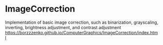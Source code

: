 # ImageCorrection
Implementation of basic image correction, such as  binarization, grayscaling, inverting, brightness adjustment, and contrast adjustment
</br>
https://borzzzenko.github.io/ComputerGraphics/ImageCorrection/index.html
